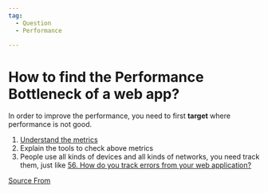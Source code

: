 ```yaml
---
tag:
  - Question
  - Performance

---
```

  
# How to find the Performance Bottleneck of a web app?

In order to improve the performance, you need to first **target** where performance is not good.

1.  [Understand the metrics](https://bigfrontend.dev/question/Explain-the-common-performance-metrics)
2.  Explain the tools to check above metrics
3.  People use all kinds of devices and all kinds of networks, you need track them, just like [56\. How do you track errors from your web application?](https://bigfrontend.dev/question/How-do-you-track-errors-from-your-web-application)


[Source From](https://bigfrontend.dev/question/How-to-find-the-Performance-Bottleneck-of-a-web-app)

  
